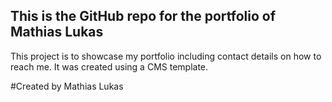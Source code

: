 ## This is the GitHub repo for the portfolio of Mathias Lukas

This project is to showcase my portfolio including contact details on how to reach me.
It was created using a CMS template.

#Created by Mathias Lukas
